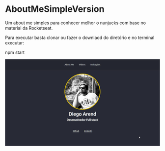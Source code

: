 # AboutMeSimpleVersion

Um about me simples para conhecer melhor o nunjucks com base no material da Rocketseat. 

Para executar basta clonar ou fazer o downlaod do diretório e no terminal executar:

npm start


<div align="center"> <img src="./simpleabout.gif" alt="gif about me" heigth="450">  <div>
